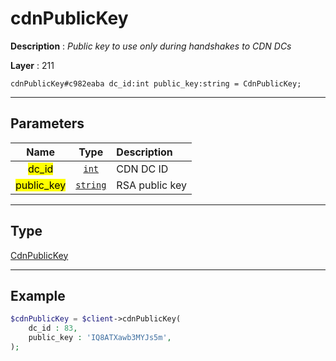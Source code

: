 # cdnPublicKey

**Description** : *Public key to use only during handshakes to CDN DCs*

**Layer** : 211

```tl
cdnPublicKey#c982eaba dc_id:int public_key:string = CdnPublicKey;
```

---

## Parameters

| Name | Type | Description |
| :---: | :---: | :--- |
| <mark>dc_id</mark> | [`int`](type/int) | CDN DC ID |
| <mark>public_key</mark> | [`string`](type/string) | RSA public key |

---

## Type

[CdnPublicKey](type/CdnPublicKey)

---

## Example

```php
$cdnPublicKey = $client->cdnPublicKey(
	dc_id : 83,
	public_key : 'IQ8ATXawb3MYJs5m',
);
```